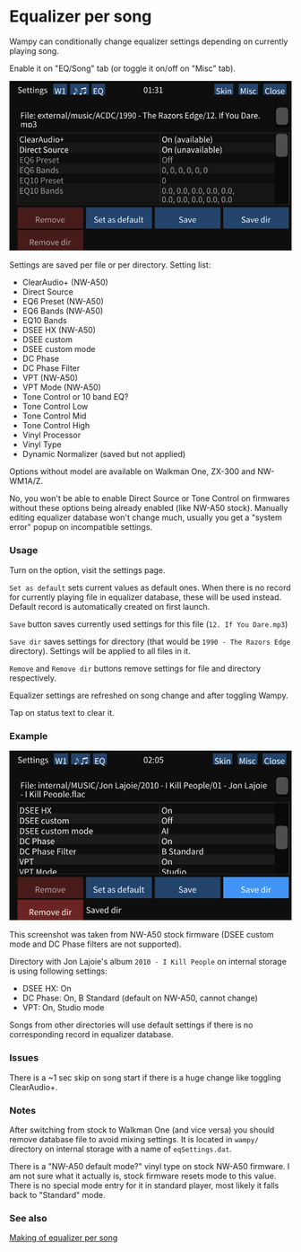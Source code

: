 # Equalizer per song

Wampy can conditionally change equalizer settings depending on currently playing song.

Enable it on "EQ/Song" tab (or toggle it on/off on "Misc" tab).

<img src="images/settings-eq.png">

Settings are saved per file or per directory. Setting list:

- ClearAudio+ (NW-A50)
- Direct Source
- EQ6 Preset (NW-A50)
- EQ6 Bands (NW-A50)
- EQ10 Bands
- DSEE HX (NW-A50)
- DSEE custom
- DSEE custom mode
- DC Phase
- DC Phase Filter
- VPT (NW-A50)
- VPT Mode (NW-A50)
- Tone Control or 10 band EQ?
- Tone Control Low
- Tone Control Mid
- Tone Control High
- Vinyl Processor
- Vinyl Type
- Dynamic Normalizer (saved but not applied)

Options without model are available on Walkman One, ZX-300 and NW-WM1A/Z.

No, you won't be able to enable Direct Source or Tone Control on firmwares without these options being already enabled
(like NW-A50 stock). Manually editing equalizer database won't change much, usually you get a "system error" popup on
incompatible settings.

### Usage

Turn on the option, visit the settings page.

`Set as default` sets current values as default ones. When there is no record for currently playing file in equalizer
database, these will be used instead. Default record is automatically created on first launch.

`Save` button saves currently used settings for this file (`12. If You Dare.mp3`)

`Save dir` saves settings for directory (that would be `1990 - The Razors Edge` directory). Settings will be applied to
all files in it.

`Remove` and `Remove dir` buttons remove settings for file and directory respectively.

Equalizer settings are refreshed on song change and after toggling Wampy.

Tap on status text to clear it.

### Example

<img src="images/settings-eq-example.png">

This screenshot was taken from NW-A50 stock firmware (DSEE custom mode and DC Phase filters are not supported).

Directory with Jon Lajoie's album `2010 - I Kill People` on internal storage is using following settings:

- DSEE HX: On
- DC Phase: On, B Standard (default on NW-A50, cannot change)
- VPT: On, Studio mode

Songs from other directories will use default settings if there is no corresponding record in equalizer database.

### Issues

There is a ~1 sec skip on song start if there is a huge change like toggling ClearAudio+.

### Notes

After switching from stock to Walkman One (and vice versa) you should remove database file to avoid mixing settings. It
is located in `wampy/` directory on internal storage with a name of `eqSettings.dat`.

There is a "NW-A50 default mode?" vinyl type on stock NW-A50 firmware. I am not sure what it actually is, stock firmware
resets mode to this value. There is no special mode entry for it in standard player, most likely it falls back to
"Standard" mode.

### See also

[Making of equalizer per song](./MAKING_OF_EQUALIZER_PER_SONG.md)